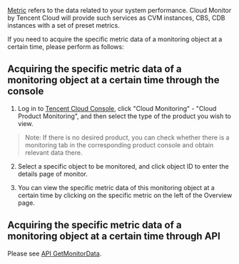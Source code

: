 [Metric](/doc/product/248/968) refers to the data related to your system performance. Cloud Monitor by Tencent Cloud will provide such services as CVM instances, CBS, CDB instances with a set of preset metrics.

If you need to acquire the specific metric data of a monitoring object at a certain time, please perform as follows:

## Acquiring the specific metric data of a monitoring object at a certain time through the console

1) Log in to [Tencent Cloud Console](https://console.cloud.tencent.com/), click "Cloud Monitoring" - "Cloud Product Monitoring", and then select the type of the product you wish to view.
> Note: If there is no desired product, you can check whether there is a monitoring tab in the corresponding product console and obtain relevant data there.

2) Select a specific object to be monitored, and click object ID to enter the details page of monitor.

3) You can view the specific metric data of this monitoring object at a certain time by clicking on the specific metric on the left of the Overview page.

## Acquiring the specific metric data of a monitoring object at a certain time through API
Please see [API GetMonitorData](https://cloud.tencent.com/doc/api/405/4667).

